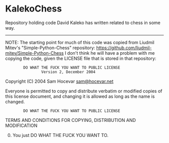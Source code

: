 KalekoChess
===========

Repository holding code David Kaleko has written related to chess in some way.






**********************************************************************************

NOTE: The starting point for much of this code was copied from Liudmil Mitev's
"Simple-Python-Chess" repository: https://github.com/liudmil-mitev/Simple-Python-Chess
I don't think he will have a problem with me copying the code, given the
LICENSE file that is stored in that repository:

            DO WHAT THE FUCK YOU WANT TO PUBLIC LICENSE
                    Version 2, December 2004

 Copyright (C) 2004 Sam Hocevar <sam@hocevar.net>

 Everyone is permitted to copy and distribute verbatim or modified
 copies of this license document, and changing it is allowed as long
 as the name is changed.

            DO WHAT THE FUCK YOU WANT TO PUBLIC LICENSE
   TERMS AND CONDITIONS FOR COPYING, DISTRIBUTION AND MODIFICATION

  0. You just DO WHAT THE FUCK YOU WANT TO. 
